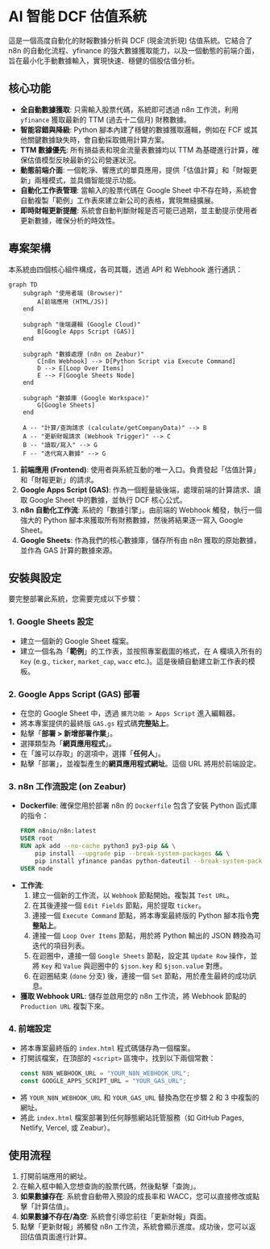 # AI 智能 DCF 估值系統

這是一個高度自動化的財報數據分析與 DCF (現金流折現) 估值系統。它結合了 n8n 的自動化流程、yfinance 的強大數據獲取能力，以及一個動態的前端介面，旨在最小化手動數據輸入，實現快速、穩健的個股估值分析。

## 核心功能

*   **全自動數據獲取**: 只需輸入股票代碼，系統即可透過 n8n 工作流，利用 `yfinance` 獲取最新的 TTM (過去十二個月) 財務數據。
*   **智能容錯與降級**: Python 腳本內建了穩健的數據獲取邏輯，例如在 FCF 或其他關鍵數據缺失時，會自動採取備用計算方案。
*   **TTM 數據優先**: 所有損益表和現金流量表數據均以 TTM 為基礎進行計算，確保估值模型反映最新的公司營運狀況。
*   **動態前端介面**: 一個乾淨、響應式的單頁應用，提供「估值計算」和「財報更新」兩種模式，並具備智能提示功能。
*   **自動化工作表管理**: 當輸入的股票代碼在 Google Sheet 中不存在時，系統會自動複製「範例」工作表來建立新公司的表格，實現無縫擴展。
*   **即時財報更新提醒**: 系統會自動判斷財報是否可能已過期，並主動提示使用者更新數據，確保分析的時效性。

## 專案架構

本系統由四個核心組件構成，各司其職，透過 API 和 Webhook 進行通訊：

```mermaid
graph TD
    subgraph "使用者端 (Browser)"
        A[前端應用 (HTML/JS)]
    end

    subgraph "後端邏輯 (Google Cloud)"
        B[Google Apps Script (GAS)]
    end

    subgraph "數據處理 (n8n on Zeabur)"
        C[n8n Webhook] --> D[Python Script via Execute Command]
        D --> E[Loop Over Items]
        E --> F[Google Sheets Node]
    end

    subgraph "數據庫 (Google Workspace)"
        G[Google Sheets]
    end

    A -- "計算/查詢請求 (calculate/getCompanyData)" --> B
    A -- "更新財報請求 (Webhook Trigger)" --> C
    B -- "讀取/寫入" --> G
    F -- "迭代寫入數據" --> G
```

1.  **前端應用 (Frontend)**: 使用者與系統互動的唯一入口。負責發起「估值計算」和「財報更新」的請求。
2.  **Google Apps Script (GAS)**: 作為一個輕量級後端，處理前端的計算請求、讀取 Google Sheet 中的數據，並執行 DCF 核心公式。
3.  **n8n 自動化工作流**: 系統的「數據引擎」。由前端的 Webhook 觸發，執行一個強大的 Python 腳本來獲取所有財務數據，然後將結果逐一寫入 Google Sheet。
4.  **Google Sheets**: 作為我們的核心數據庫，儲存所有由 n8n 獲取的原始數據，並作為 GAS 計算的數據來源。

## 安裝與設定

要完整部署此系統，您需要完成以下步驟：

### 1. Google Sheets 設定
- 建立一個新的 Google Sheet 檔案。
- 建立一個名為「**範例**」的工作表，並按照專案截圖的格式，在 A 欄填入所有的 `Key` (e.g., `ticker`, `market_cap`, `wacc` etc.)。這是後續自動建立新工作表的模板。

### 2. Google Apps Script (GAS) 部署
- 在您的 Google Sheet 中，透過 `擴充功能 > Apps Script` 進入編輯器。
- 將本專案提供的最終版 `GAS.gs` 程式碼**完整貼上**。
- 點擊「**部署 > 新增部署作業**」。
- 選擇類型為「**網頁應用程式**」。
- 在「誰可以存取」的選項中，選擇「**任何人**」。
- 點擊「部署」，並複製產生的**網頁應用程式網址**。這個 URL 將用於前端設定。

### 3. n8n 工作流設定 (on Zeabur)
- **Dockerfile**: 確保您用於部署 n8n 的 `Dockerfile` 包含了安裝 Python 函式庫的指令：
  ```dockerfile
  FROM n8nio/n8n:latest
  USER root
  RUN apk add --no-cache python3 py3-pip && \
      pip install --upgrade pip --break-system-packages && \
      pip install yfinance pandas python-dateutil --break-system-packages
  USER node
  ```
- **工作流**:
    1.  建立一個新的工作流，以 `Webhook` 節點開始。複製其 `Test URL`。
    2.  在其後連接一個 `Edit Fields` 節點，用於提取 `ticker`。
    3.  連接一個 `Execute Command` 節點，將本專案最終版的 Python 腳本指令**完整貼上**。
    4.  連接一個 `Loop Over Items` 節點，用於將 Python 輸出的 JSON 轉換為可迭代的項目列表。
    5.  在迴圈中，連接一個 `Google Sheets` 節點，設定其 `Update Row` 操作，並將 `Key` 和 `Value` 與迴圈中的 `$json.key` 和 `$json.value` 對應。
    6.  在迴圈結束 (`done` 分支) 後，連接一個 `Set` 節點，用於產生最終的成功訊息。
- **獲取 Webhook URL**: 儲存並啟用您的 n8n 工作流，將 Webhook 節點的 `Production URL` 複製下來。

### 4. 前端設定
- 將本專案最終版的 `index.html` 程式碼儲存為一個檔案。
- 打開該檔案，在頂部的 `<script>` 區塊中，找到以下兩個常數：
  ```javascript
  const N8N_WEBHOOK_URL = "YOUR_N8N_WEBHOOK_URL";
  const GOOGLE_APPS_SCRIPT_URL = "YOUR_GAS_URL";
  ```
- 將 `YOUR_N8N_WEBHOOK_URL` 和 `YOUR_GAS_URL` 替換為您在步驟 2 和 3 中複製的網址。
- 將此 `index.html` 檔案部署到任何靜態網站託管服務（如 GitHub Pages, Netlify, Vercel, 或 Zeabur）。

## 使用流程

1.  打開前端應用的網址。
2.  在輸入框中輸入您想查詢的股票代碼，然後點擊「查詢」。
3.  **如果數據存在**: 系統會自動帶入預設的成長率和 WACC，您可以直接修改或點擊「計算估值」。
4.  **如果數據不存在/為空**: 系統會引導您前往「更新財報」頁面。
5.  點擊「更新財報」將觸發 n8n 工作流，系統會顯示進度。成功後，您可以返回估值頁面進行計算。
